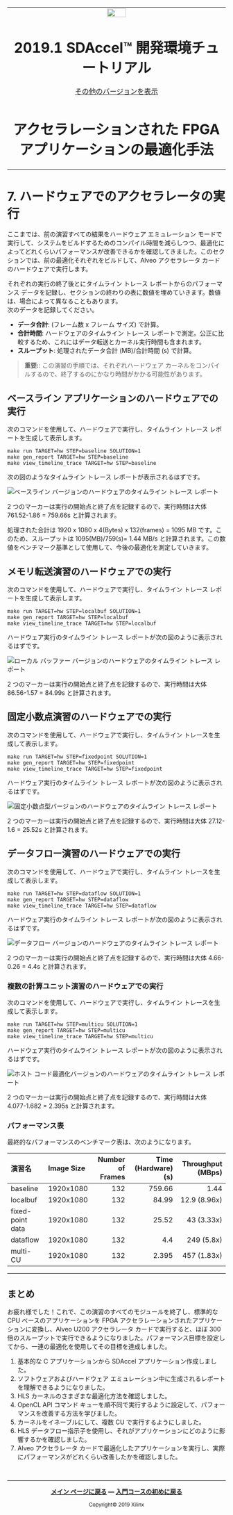 <table>
 <tr>
   <td align="center"><img src="https://japan.xilinx.com/content/dam/xilinx/imgs/press/media-kits/corporate/xilinx-logo.png" width="30%"/><h1>2019.1 SDAccel™ 開発環境チュートリアル</h1>
   <a href="https://github.com/Xilinx/SDAccel-Tutorials/branches/all">その他のバージョンを表示</a>
   </td>
 </tr>
 <tr>
 <td align="center"><h1>アクセラレーションされた FPGA アプリケーションの最適化手法
 </td>
 </tr>
</table>

# 7. ハードウェアでのアクセラレータの実行

ここまでは、前の演習すべての結果をハードウェア エミュレーション モードで実行して、システムをビルドするためのコンパイル時間を減らしつつ、最適化によってどれくらいパフォーマンスが改善できるかを確認してきました。このセクションでは、前の最適化それぞれをビルドして、Alveo アクセラレータ カードのハードウェアで実行します。

それぞれの実行の終了後とにタイムライン トレース レポートからのパフォーマンス データを記録し、セクションの終わりの表に数値を埋めていきます。数値は、場合によって異なることもあります。  
次のデータを記録してください。

* **データ合計**: (フレーム数 x フレーム サイズ) で計算。
* **合計時間**: ハードウェアのタイムライン トレース レポートで測定。公正に比較するため、これにはデータ転送とカーネル実行時間も含まれます。
* **スループット**: 処理されたデータ合計 (MB)/合計時間 (s) で計算。

> **重要:**: この演習の手順では、それぞれハードウェア カーネルをコンパイルするので、終了するのにかなり時間がかかる可能性があります。

## ベースライン アプリケーションのハードウェアでの実行

次のコマンドを使用して、ハードウェアで実行し、タイムライン トレース レポートを生成して表示します。

```
make run TARGET=hw STEP=baseline SOLUTION=1
make gen_report TARGET=hw STEP=baseline
make view_timeline_trace TARGET=hw STEP=baseline
```

次の図のようなタイムライン トレース レポートが表示されるはずです。

![][baseline_hw_timeline]

2 つのマーカーは実行の開始点と終了点を記録するので、実行時間は大体 761.52-1.86 = 759.66s と計算されます。

処理された合計は 1920 x 1080 x 4(Bytes) x 132(frames) = 1095 MB です。このため、スループットは 1095(MB)/759(s)= 1.44 MB/s と計算されます。この数値をベンチマーク基準として使用して、今後の最適化を測定していきます。

## メモリ転送演習のハードウェアでの実行

次のコマンドを使用して、ハードウェアで実行し、タイムライン トレース レポートを生成して表示します。

```
make run TARGET=hw STEP=localbuf SOLUTION=1
make gen_report TARGET=hw STEP=localbuf
make view_timeline_trace TARGET=hw STEP=localbuf
```

ハードウェア実行のタイムライン トレース レポートが次の図のように表示されるはずです。

![][localbuf_hw_timeline]

2 つのマーカーは実行の開始点と終了点を記録するので、実行時間は大体 86.56-1.57 = 84.99s と計算されます。

## 固定小数点演習のハードウェアでの実行

次のコマンドを使用して、ハードウェアで実行し、タイムライン トレースを生成して表示します。

```
make run TARGET=hw STEP=fixedpoint SOLUTION=1
make gen_report TARGET=hw STEP=fixedpoint
make view_timeline_trace TARGET=hw STEP=fixedpoint
```

ハードウェア実行のタイムライン トレース レポートが次の図のように表示されるはずです。

![][fixedtype_hw_timeline]

2 つのマーカーは実行の開始点と終了点を記録するので、実行時間は大体 27.12-1.6 = 25.52s と計算されます。

## データフロー演習のハードウェアでの実行

次のコマンドを使用して、ハードウェアで実行し、タイムライン トレースを生成して表示します。

```
make run TARGET=hw STEP=dataflow SOLUTION=1
make gen_report TARGET=hw STEP=dataflow
make view_timeline_trace TARGET=hw STEP=dataflow
```

ハードウェア実行のタイムライン トレース レポートが次の図のように表示されるはずです。

![][dataflow_hw_timeline]

2 つのマーカーは実行の開始点と終了点を記録するので、実行時間は大体 4.66-0.26 = 4.4s と計算されます。

### 複数の計算ユニット演習のハードウェアでの実行

次のコマンドを使用して、ハードウェアで実行し、タイムライン トレースを生成して表示します。

```
make run TARGET=hw STEP=multicu SOLUTION=1
make gen_report TARGET=hw STEP=multicu
make view_timeline_trace TARGET=hw STEP=multicu
```

ハードウェア実行のタイムライン トレース レポートが次の図のように表示されるはずです。

![][hostopt_hw_timeline]

2 つのマーカーは実行の開始点と終了点を記録するので、実行時間は大体 4.077-1.682 = 2.395s と計算されます。

### パフォーマンス表

最終的なパフォーマンスのベンチマーク表は、次のようになります。

| 演習名| Image Size| Number of Frames| Time (Hardware) (s)| Throughput (MBps)
|:----------|:----------|----------:|----------:|----------:
| baseline| 1920x1080| 132| 759.66| 1.44
| localbuf| 1920x1080| 132| 84.99| 12.9 (8.96x)
| fixed-point data| 1920x1080| 132| 25.52| 43 (3.33x)
| dataflow| 1920x1080| 132| 4.4| 249 (5.8x)
| multi-CU| 1920x1080| 132| 2.395| 457 (1.83x)

---------------------------------------


[baseline_hw_timeline]: ./images/191_baseline_hw_timeline_new.JPG "ベースライン バージョンのハードウェアのタイムライン トレース レポート"
[localbuf_hw_timeline]: ./images/191_localbuf_hw_timeline_new.JPG "ローカル バッファー バージョンのハードウェアのタイムライン トレース レポート"
[fixedtype_hw_timeline]: ./images/191_fixedtype_hw_timeline_new.JPG "固定小数点型バージョンのハードウェアのタイムライン トレース レポート"
[dataflow_hw_timeline]: ./images/191_dataflow_hw_timeline_new.JPG "データフロー バージョンのハードウェアのタイムライン トレース レポート"
[hostopt_hw_timeline]: ./images/191_hostopt_hw_timeline_new.JPG "ホスト コード最適化バージョンのハードウェアのタイムライン トレース レポート"
## まとめ

お疲れ様でした！これで、この演習のすべてのモジュールを終了し、標準的な CPU ベースのアプリケーションを FPGA アクセラレーションされたアプリケーションに変換し、Alveo U200 アクセラレータ カードで実行すると、ほぼ 300 倍のスループットで実行できるようになりました。パフォーマンス目標を設定してから、一連の最適化を使用してその目標を達成しました。

1. 基本的な C アプリケーションから SDAccel アプリケーション作成しました。
2. ソフトウェアおよびハードウェア エミュレーション中に生成されるレポートを理解できるようになりました。
3. HLS カーネルのさまざまな最適化方法を確認しました。
4. OpenCL API コマンド キューを順不同で実行するように設定して、パフォーマンスを改善する方法を学びました。
5. カーネルをイネーブルにして、複数 CU で実行するようにしました。
6. HLS データフロー指示子を使用し、それがアプリケーションにどのように影響するかを確認しました。
7. Alveo アクセラレータ カードで最適化したアプリケーションを実行し、実際にパフォーマンスがどれくらい改善したかを確認しました。

</br>
<hr/>
<p align= center><b><a href="../../README.md">メイン ページに戻る</a> — <a href="../sdaccel-getting-started/README.md">入門コースの初めに戻る</a></b></p>
<p align="center"><sup>Copyright&copy; 2019 Xilinx</sup></p>
